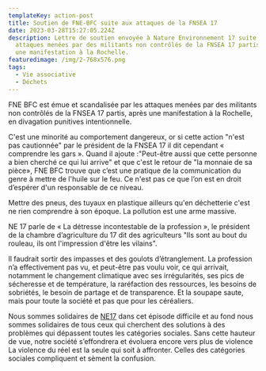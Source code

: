 ```yaml
---
templateKey: action-post
title: Soutien de FNE-BFC suite aux attaques de la FNSEA 17
date: 2023-03-28T15:27:05.224Z
description: Lettre de soutien envoyée à Nature Environnement 17 suite aux
  attaques menées par des militants non contrôlés de la FNSEA 17 partis, après
  une manifestation à la Rochelle.
featuredimage: /img/2-768x576.png
tags:
  - Vie associative
  - Déchets
---
```

FNE BFC est émue et scandalisée par les attaques menées par des militants non contrôlés de la FNSEA 17 partis, après une manifestation à la Rochelle, en divagation punitives intentionnelle. 

C'est une minorité au comportement dangereux, or si cette action "n'est pas cautionnée" par le président de la FNSEA 17 il dit cependant « comprendre les gars ». Quand il ajoute :"Peut-être aussi que cette personne a bien cherché ce qui lui arrive" et que c'est le retour de "la monnaie de sa pièce», FNE BFC trouve que c’est une pratique de la communication du genre à mettre de l'huile sur le feu. Ce n'est pas ce que l’on est en droit d’espérer d'un responsable de ce niveau.

Mettre des pneus, des tuyaux en plastique ailleurs qu'en déchetterie c'est ne rien comprendre à son époque. La pollution est une arme massive.

NE 17 parle de « La détresse incontestable de la profession », le président de la chambre d’agriculture du 17 dit des agriculteurs "Ils sont au bout du rouleau, ils ont l'impression d'être les vilains".

Il faudrait sortir des impasses et des goulots d’étranglement. La profession n’a effectivement pas vu, et peut-être pas voulu voir, ce qui arrivait, notamment le changement climatique avec ses irrégularités, ses pics de sécheresse et de température, la raréfaction des ressources, les besoins de sobriétés, le besoin de partage et de transparence. Et la soupape saute, mais pour toute la société et pas que pour les céréaliers.

Nous sommes solidaires de [NE17](https://www.ne17.fr/) dans cet épisode difficile et au fond nous sommes solidaires de tous ceux qui cherchent des solutions à des problèmes qui dépassent toutes les catégories sociales. Sans cette hauteur de vue, notre société s’effondrera et évoluera encore vers plus de  violence La violence du réel est la seule qui soit à affronter. Celles des catégories sociales compliquent et sèment la confusion.